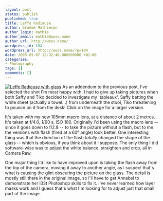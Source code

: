 ```yaml
---
layout: post
status: publish
published: true
title: Leffe Radieuse
author: Graeme Mathieson
author_login: mathie
author_email: mathie@woss.name
author_url: http://woss.name/
wordpress_id: 104
wordpress_url: http://woss.name/?p=104
date: 2005-09-07 12:32:46.000000000 +01:00
categories:
- Photography
tags: []
comments: []
---
```

<a href="http://woss.name/wp-content/leffe_radieuse.jpg"><img src='http://woss.name/wp-content/thumb-leffe_radieuse.jpg' alt='Leffe Radieuse with glass'  class="alignright" /></a> As an addendum to the previous post, I've selected the shot I'm most happy with.  I had to give up taking pictures when both Saffy and Tiko decided to investigate my 'tableaux', Saffy batting the white sheet (actually a towel...) from underneath the stool, Tiko threatening to pounce on it from the desk!  Click on the image for a larger version.

It's taken with my new 105mm macro lens, at a distance of about 2 metres.  It's taken at f/4.0, 1/60 s, ISO 100.  Originally I'd been using the macro lens -- since it goes down to f/2.8 -- to take the picture without a flash, but to me the versions with flash (fired at a 60&deg; angle) look better.  One interesting thing was that the direction of the flash <em>totally</em> changed the shape of the glass -- which is obvious, if you think about it I suppose.  The only thing I did software-wise was to adjust the white balance, straighten and crop, all in Camera Raw.

One major thing I'd like to have improved upon is taking the flash away from the top of the camera, moving it away to another angle, as I suspect that's what is causing the glint obscuring the picture on the glass.  The detail is mostly still there in the original image, so I'll have to get Annabel to demonstrate her l33t Photoshop skills to fix it.  I've never learned how layer masks work and I guess that's what I'm looking for to adjust just that small part of the image.
